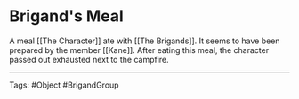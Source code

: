 # Brigand's Meal

A meal [[The Character]] ate with [[The Brigands]]. It seems to have been prepared by the member [[Kane]]. After eating this meal, the character passed out exhausted next to the campfire.

---
Tags: #Object #BrigandGroup 